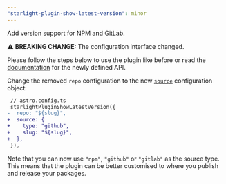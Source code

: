 ```yaml
---
"starlight-plugin-show-latest-version": minor
---
```


Add version support for NPM and GitLab.

⚠️ **BREAKING CHANGE:** The configuration interface changed.

Please follow the steps below to use the plugin like before or read the [documentation](https://starlight-plugin-show-latest-version.trueberryless.org/configuration/#source) for the newly defined API.

Change the removed `repo` configuration to the new [`source`](https://starlight-plugin-show-latest-version.trueberryless.org/configuration/#source) configuration object:

```diff
 // astro.config.ts
 starlightPluginShowLatestVersion({
-  repo: "${slug}",
+  source: {
+    type: "github",
+    slug: "${slug}",
+  },
 }),
```

Note that you can now use `"npm"`, `"github"` or `"gitlab"` as the source type. This means that the plugin can be better customised to where you publish and release your packages.
